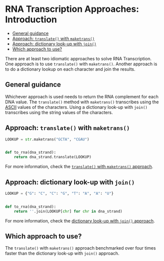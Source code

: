 # RNA Transcription Approaches: Introduction

- [General guidance](#general-guidance)
- [Approach: `translate()` with `maketrans()`](#approach-translate-with-maketrans)
- [Approach: dictionary look-up with `join()`](#approach-dictionary-look-up-with-join)
- [Which approach to use?](#which-approach-to-use)

There are at least two idiomatic approaches to solve RNA Transcription. One
approach is to use `translate()` with `maketrans()`. Another approach is to do a
dictionary lookup on each character and join the results.

## General guidance

Whichever approach is used needs to return the RNA complement for each DNA
value. The `translate()` method with `maketrans()` transcribes using the
[ASCII][ASCII] values of the characters. Using a dictionary look-up with
`join()` transcribes using the string values of the characters.

## Approach: `translate()` with `maketrans()`

```python
LOOKUP = str.maketrans("GCTA", "CGAU")


def to_rna(dna_strand):
    return dna_strand.translate(LOOKUP)

```

For more information, check the [`translate()` with `maketrans()`
approach][approach-translate-maketrans].

## Approach: dictionary look-up with `join()`

```python
LOOKUP = {"G": "C", "C": "G", "T": "A", "A": "U"}


def to_rna(dna_strand):
    return ''.join(LOOKUP[chr] for chr in dna_strand)

```

For more information, check the [dictionary look-up with `join()`
approach][approach-dictionary-join].

## Which approach to use?

The `translate()` with `maketrans()` approach benchmarked over four times faster
than the dictionary look-up with `join()` approach.

[ASCII]: https://www.asciitable.com/
[approach-translate-maketrans]:
  https://exercism.org/tracks/python/exercises/rna-transcription/approaches/translate-maketrans
[approach-dictionary-join]:
  https://exercism.org/tracks/python/exercises/rna-transcription/approaches/dictionary-join
